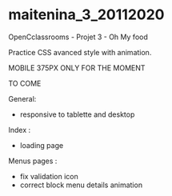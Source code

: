 # maitenina_3_20112020
OpenCclassrooms - Projet 3 - Oh My food

Practice CSS avanced style with animation.

MOBILE 375PX ONLY FOR THE MOMENT

TO COME

General:
- responsive to tablette and desktop

Index :
- loading page

Menus pages :
- fix validation icon 
- correct block menu details animation
